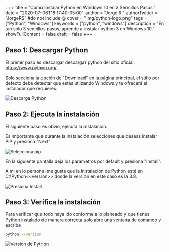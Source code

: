 +++
title = "Como Instalar Python en Windows 10 en 3 Sencillos Pasos."
date = "2020-07-06T18:17:40-05:00"
author = "Jorge R."
authorTwitter = "JorgeRS" #do not include @
cover = "img/python-logo.png"
tags = ["Python", "Windows"]
keywords = ["python", "windows"]
description = "En tan solo 3 sencillos pasos, aprende a instalar python 3 en Windows 10."
showFullContent = false
draft = false
+++
## Paso 1: Descargar Python

El primer paso es descargar descargar python del sitio oficial: <https://www.python.org/>

Solo secciona la opción de "Download" en la página principal, el stitio por defecto debe detectar que estás utlizando Windows y te ofrecerá el instalador que requieres.

![Descarga Python](/img/descarga-python-windows.jpg "Descarga Python del sitio oficial")

## Paso 2: Ejecuta la instalación

El siguiente paso es obvio, ejecuta la instalación.

Es importante que durante la instalación selecciones que deseas instalar PIP y presiona "Next"

![Selecciona pip](/img/selecciona-pip.jpg "Selecciona pip")

En la siguiente pantalla deja los parametros por default y presiona "Install".

A mi en lo personal me gusta que la instalación de Python esté en C:\Python\<<version\>> donde la versión en este caso es la 3.8.

![Presiona Install](/img/presiona-install-python.jpg)

## Paso 3: Verifica la instalación

Para verificar que todo haya ido conforme a lo planeado y que tienes Python instalado de manera correcta solo abre una ventana de comando y escribe 

```cmd
python --version
```

![Version de Python](/img/verifica-instalacion-python.jpg)